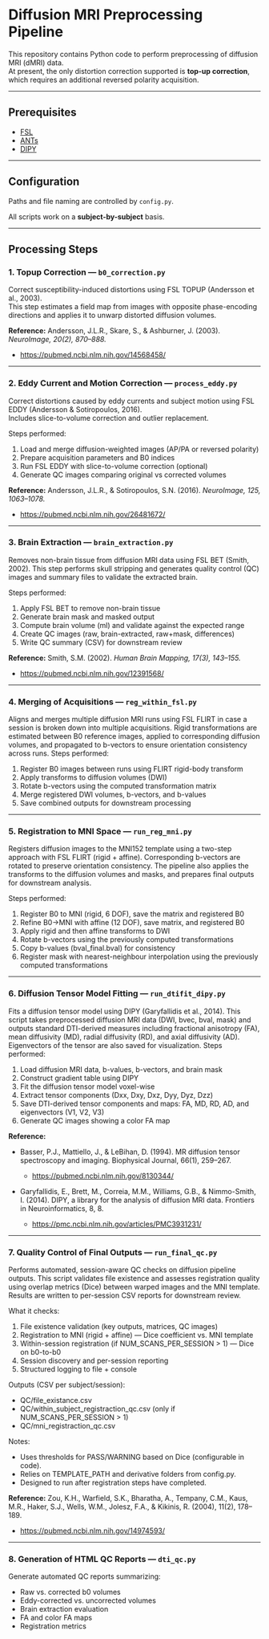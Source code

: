 # Diffusion MRI Preprocessing Pipeline

This repository contains Python code to perform preprocessing of diffusion MRI (dMRI) data.  
At present, the only distortion correction supported is **top-up correction**, which requires an additional reversed polarity acquisition.  

---

## Prerequisites

- [FSL](https://fsl.fmrib.ox.ac.uk/fsl/)  
- [ANTs](https://github.com/ANTsX/ANTs)  
- [DIPY](https://docs.dipy.org/stable/user_guide/installation)  

---

## Configuration

Paths and file naming are controlled by `config.py`.  

All scripts work on a **subject-by-subject** basis.  

---

## Processing Steps

### 1. Topup Correction — `b0_correction.py`
Correct susceptibility-induced distortions using FSL TOPUP (Andersson et al., 2003).  
This step estimates a field map from images with opposite phase-encoding directions and applies it to unwarp distorted diffusion volumes.  

**Reference:** Andersson, J.L.R., Skare, S., & Ashburner, J. (2003). *NeuroImage, 20(2), 870–888.*

- https://pubmed.ncbi.nlm.nih.gov/14568458/

---

### 2. Eddy Current and Motion Correction — `process_eddy.py`
Correct distortions caused by eddy currents and subject motion using FSL EDDY (Andersson & Sotiropoulos, 2016).  
Includes slice-to-volume correction and outlier replacement.  

Steps performed:
1. Load and merge diffusion-weighted images (AP/PA or reversed polarity)
2. Prepare acquisition parameters and B0 indices
3. Run FSL EDDY with slice-to-volume correction (optional)
4. Generate QC images comparing original vs corrected volumes

**Reference:** Andersson, J.L.R., & Sotiropoulos, S.N. (2016). *NeuroImage, 125, 1063–1078.*

- https://pubmed.ncbi.nlm.nih.gov/26481672/

---

### 3. Brain Extraction — `brain_extraction.py`
Removes non-brain tissue from diffusion MRI data using FSL BET 
(Smith, 2002). This step performs skull stripping and generates 
quality control (QC) images and summary files to validate 
the extracted brain.

Steps performed:
1. Apply FSL BET to remove non-brain tissue
2. Generate brain mask and masked output
3. Compute brain volume (ml) and validate against the expected range
4. Create QC images (raw, brain-extracted, raw+mask, differences)
5. Write QC summary (CSV) for downstream review

**Reference:** Smith, S.M. (2002). *Human Brain Mapping, 17(3), 143–155.*

- https://pubmed.ncbi.nlm.nih.gov/12391568/

---

### 4. Merging of Acquisitions — `reg_within_fsl.py`

Aligns and merges multiple diffusion MRI runs using FSL FLIRT in case a session is broken down into multiple acquisitions.
Rigid transformations are estimated between B0 reference images,
applied to corresponding diffusion volumes, and propagated to
b-vectors to ensure orientation consistency across runs.
Steps performed:
1. Register B0 images between runs using FLIRT rigid-body transform
2. Apply transforms to diffusion volumes (DWI)
3. Rotate b-vectors using the computed transformation matrix
4. Merge registered DWI volumes, b-vectors, and b-values
5. Save combined outputs for downstream processing

---

### 5. Registration to MNI Space — `run_reg_mni.py`
Registers diffusion images to the MNI152 template using a
two-step approach with FSL FLIRT (rigid + affine). Corresponding
b-vectors are rotated to preserve orientation
consistency. The pipeline also applies the transforms to the diffusion
volumes and masks, and prepares final outputs for downstream analysis.

Steps performed:
1. Register B0 to MNI (rigid, 6 DOF), save the matrix and registered B0
2. Refine B0→MNI with affine (12 DOF), save matrix, and registered B0
3. Apply rigid and then affine transforms to DWI
4. Rotate b-vectors using the previously computed transformations
5. Copy b-values (bval_final.bval) for consistency
6. Register mask with nearest-neighbour interpolation using the previously computed transformations 

---

### 6. Diffusion Tensor Model Fitting — `run_dtifit_dipy.py`
Fits a diffusion tensor model using DIPY (Garyfallidis et al., 2014).
This script takes preprocessed diffusion MRI data (DWI, bvec, bval, mask)
and outputs standard DTI-derived measures including fractional anisotropy (FA),
mean diffusivity (MD), radial diffusivity (RD), and axial diffusivity (AD).
Eigenvectors of the tensor are also saved for visualization.
Steps performed:
1. Load diffusion MRI data, b-values, b-vectors, and brain mask
2. Construct gradient table using DIPY
3. Fit the diffusion tensor model voxel-wise
4. Extract tensor components (Dxx, Dxy, Dxz, Dyy, Dyz, Dzz)
5. Save DTI-derived tensor components and maps: FA, MD, RD, AD, and eigenvectors (V1, V2, V3)
6. Generate QC images showing a color FA map

**Reference:** 
- Basser, P.J., Mattiello, J., & LeBihan, D. (1994). MR diffusion tensor spectroscopy 
  and imaging. Biophysical Journal, 66(1), 259–267.

  - https://pubmed.ncbi.nlm.nih.gov/8130344/
  
- Garyfallidis, E., Brett, M., Correia, M.M., Williams, G.B., & Nimmo-Smith, I. (2014). 
  DIPY, a library for the analysis of diffusion MRI data. Frontiers in Neuroinformatics, 8, 8. 
  
  - https://pmc.ncbi.nlm.nih.gov/articles/PMC3931231/

---

### 7. Quality Control of Final Outputs — `run_final_qc.py`
Performs automated, session-aware QC checks on diffusion pipeline outputs.
This script validates file existence and assesses registration quality using
overlap metrics (Dice) between warped images and the MNI template. Results are
written to per-session CSV reports for downstream review.

What it checks:
1) File existence validation (key outputs, matrices, QC images)
2) Registration to MNI (rigid + affine) — Dice coefficient vs. MNI template
3) Within-session registration (if NUM_SCANS_PER_SESSION > 1) — Dice on b0-to-b0
4) Session discovery and per-session reporting
5) Structured logging to file + console

Outputs (CSV per subject/session):
- QC/file_existance.csv
- QC/within_subject_registraction_qc.csv              (only if NUM_SCANS_PER_SESSION > 1)
- QC/mni_registraction_qc.csv

Notes:
- Uses thresholds for PASS/WARNING based on Dice (configurable in code).
- Relies on TEMPLATE_PATH and derivative folders from config.py.
- Designed to run after registration steps have completed.

**Reference:** 
Zou, K.H., Warfield, S.K., Bharatha, A., Tempany, C.M., Kaus, M.R., Haker, S.J., 
Wells, W.M., Jolesz, F.A., & Kikinis, R. (2004), 11(2), 178–189.

- https://pubmed.ncbi.nlm.nih.gov/14974593/

---

### 8. Generation of HTML QC Reports — `dti_qc.py`
Generate automated QC reports summarizing:  
- Raw vs. corrected b0 volumes  
- Eddy-corrected vs. uncorrected volumes  
- Brain extraction evaluation  
- FA and color FA maps  
- Registration metrics  
